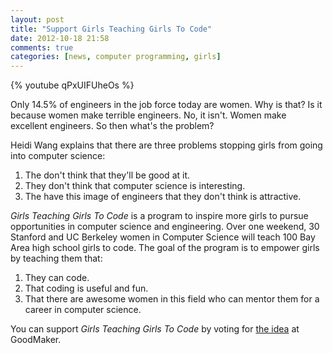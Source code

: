 ```yaml
---
layout: post
title: "Support Girls Teaching Girls To Code"
date: 2012-10-18 21:58
comments: true
categories: [news, computer programming, girls]
---
```


{% youtube qPxUIFUheOs %}

Only 14.5% of engineers in the job force today are women.  Why is that?  Is it because women make terrible engineers.  No, it isn't.  Women make excellent engineers.  So then what's the problem?

Heidi Wang explains that there are three problems stopping girls from going into computer science:

1. The don't think that they'll be good at it.
2. They don't think that computer science is interesting.
3. The have this image of engineers that they don't think is attractive.

*Girls Teaching Girls To Code* is a program to inspire more girls to pursue opportunities in computer science and engineering.  Over one weekend, 30 Stanford and UC Berkeley women in Computer Science will teach 100 Bay Area high school girls to code.  The goal of the program is to empower girls by teaching them that:

1. They can code.
2. That coding is useful and fun.
3. That there are awesome women in this field who can mentor them for a career in computer science.

You can support *Girls Teaching Girls To Code* by voting for [the idea](http://empowerwomen.maker.good.is/projects/techgirls) at GoodMaker.